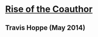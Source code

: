 # [Rise of the Coauthor](http://thoppe.github.io/Rise-of-the-Coauthor/#/)

## Travis Hoppe (May 2014)




